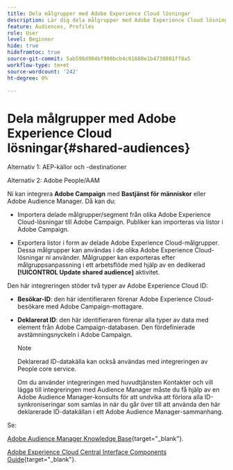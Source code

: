 ```yaml
---
title: Dela målgrupper med Adobe Experience Cloud lösningar
description: Lär dig dela målgrupper med Adobe Experience Cloud lösningar
feature: Audiences, Profiles
role: User
level: Beginner
hide: true
hidefromtoc: true
source-git-commit: 5ab598d904bf900bcb4c01680e1b4730881ff8a5
workflow-type: tm+mt
source-wordcount: '242'
ht-degree: 0%

---
```


# Dela målgrupper med Adobe Experience Cloud lösningar{#shared-audiences}

Alternativ 1: AEP-källor och -destinationer

Alternativ 2: Adobe People/AAM

Ni kan integrera **Adobe Campaign** med **Bastjänst för människor** eller Adobe Audience Manager. Då kan du:

* Importera delade målgrupper/segment från olika Adobe Experience Cloud-lösningar till Adobe Campaign. Publiker kan importeras via listor i Adobe Campaign.

* Exportera listor i form av delade Adobe Experience Cloud-målgrupper. Dessa målgrupper kan användas i de olika Adobe Experience Cloud-lösningar ni använder. Målgrupper kan exporteras efter målgruppsanpassning i ett arbetsflöde med hjälp av en dedikerad **[!UICONTROL Update shared audience]** aktivitet.

Den här integreringen stöder två typer av Adobe Experience Cloud ID:

* **Besökar-ID**: den här identifieraren förenar Adobe Experience Cloud-besökare med Adobe Campaign-mottagare.
* **Deklarerat ID**: den här identifieraren förenar alla typer av data med element från Adobe Campaign-databasen. Den fördefinierade avstämningsnyckeln i Adobe Campaign.

  >[!NOTE]
  >
  > Deklarerad ID-datakälla kan också användas med integreringen av People core service.
  >
  >Om du använder integreringen med huvudtjänsten Kontakter och vill lägga till integreringen med Audience Manager måste du få hjälp av en Adobe Audience Manager-konsults för att undvika att förlora alla ID-synkroniseringar som samlas in när du går över till att använda den här deklarerade ID-datakällan i ett Adobe Audience Manager-sammanhang.

Se:

[Adobe Audience Manager Knowledge Base](https://experienceleague.adobe.com/docs/experience-cloud-kcs/kbarticles/KA-16471.html){target="_blank"}.

[Adobe Experience Cloud Central Interface Components Guide](https://experienceleague.adobe.com/docs/core-services/interface/services/audiences/audience-library.html){target="_blank"}.
